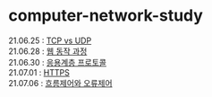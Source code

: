 # computer-network-study

21.06.25 : [TCP vs UDP](TCPvsUDP.md)  
21.06.28 : [웹 동작 과정](web-process.md)  
21.06.30 : [응용계층 프로토콜](application-protocol.md)  
21.07.01 : [HTTPS](https.md)  
21.07.06 : [흐름제어와 오류제어](flow-control.md)  

